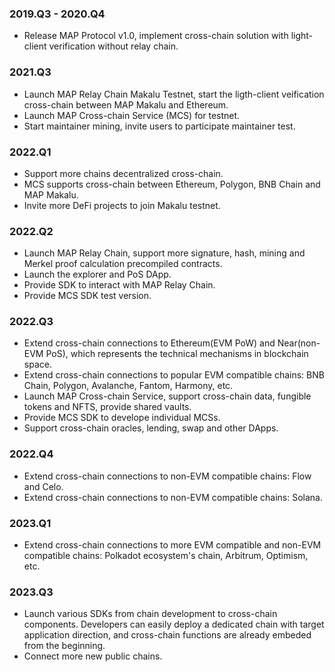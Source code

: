 ### 2019.Q3 - 2020.Q4

- Release MAP Protocol v1.0, implement cross-chain solution with light-client verification without relay chain.

### 2021.Q3

- Launch MAP Relay Chain Makalu Testnet, start the ligth-client veification cross-chain between MAP Makalu and Ethereum.
- Launch MAP Cross-chain Service (MCS) for testnet.
- Start maintainer mining, invite users to participate maintainer test.

### 2022.Q1

- Support more chains decentralized cross-chain.
- MCS supports cross-chain between Ethereum, Polygon, BNB Chain and MAP Makalu.
- Invite more DeFi projects to join Makalu testnet.

### 2022.Q2

- Launch MAP Relay Chain, support more signature, hash, mining and Merkel proof calculation precompiled contracts.
- Launch the explorer and PoS DApp.
- Provide SDK to interact with MAP Relay Chain.
- Provide MCS SDK test version.

### 2022.Q3

- Extend cross-chain connections to Ethereum(EVM PoW) and Near(non-EVM PoS), which represents the technical mechanisms in blockchain space.
- Extend cross-chain connections to popular EVM compatible chains: BNB Chain, Polygon, Avalanche, Fantom, Harmony, etc.
- Launch MAP Cross-chain Service, support cross-chain data, fungible tokens and NFTS, provide shared vaults.
- Provide MCS SDK to develope individual MCSs.
- Support cross-chain oracles, lending, swap and other DApps.

### 2022.Q4

- Extend cross-chain connections to non-EVM compatible chains: Flow and Celo.
- Extend cross-chain connections to non-EVM compatible chains: Solana. 

### 2023.Q1
- Extend cross-chain connections to more EVM compatible and non-EVM compatible chains: Polkadot ecosystem's chain, Arbitrum, Optimism, etc.


### 2023.Q3

- Launch various SDKs from chain development to cross-chain components. Developers can easily deploy a dedicated chain with target application direction, and cross-chain functions are already embeded from the beginning. 
- Connect more new public chains.

